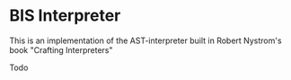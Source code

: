 # BIS Interpreter

This is an implementation of the AST-interpreter built in Robert Nystrom's book "Crafting Interpreters"

Todo
